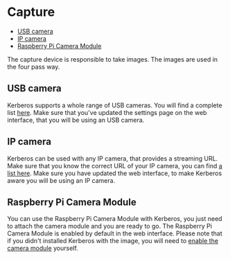 # Capture

* [USB camera](#usb-camera)
* [IP camera](#ip-camera)
* [Raspberry Pi Camera Module](#raspberry-pi-camera-module)

The capture device is responsible to take images. The images are used in the four pass way.

<a name="usb-camera"></a>
## USB camera

Kerberos supports a whole range of USB cameras. You will find a complete list [here](https://web.archive.org/web/20120815172655/http://opencv.willowgarage.com/wiki/Welcome/OS/). Make sure that you've updated the settings page on the web interface, that you will be using an USB camera.

<a name="ip-camera"></a>
## IP camera

Kerberos can be used with any IP camera, that provides a streaming URL. Make sure that you know the correct URL of your IP camera, you can find [a list here](http://www.ispyconnect.com/sources.aspx). Make sure you have updated the web interface, to make Kerberos aware you will be using an IP camera.

<a name="raspberry-pi-camera-module"></a>
## Raspberry Pi Camera Module

You can use the Raspberry Pi Camera Module with Kerberos, you just need to attach the camera module and you are ready to go. The Raspberry Pi Camera Module is enabled by default in the web interface. Please note that if you didn't installed Kerberos with the image, you will need to [enable the camera module](/1.0.0/FAQ#how-to-enable-camera-module) yourself.